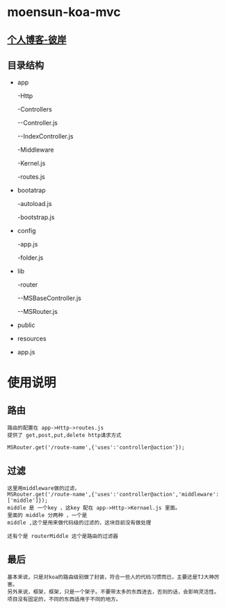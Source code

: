 # moensun-koa-mvc
## [个人博客-彼岸](http://blog.fengxiaotx.com)
## 目录结构
* app

    -Http

     -Controllers

     --Controller.js

     --IndexController.js

     -Middleware

     -Kernel.js

     -routes.js
* bootatrap

    -autoload.js

    -bootstrap.js

* config

    -app.js

    -folder.js
* lib

  -router

  --MSBaseController.js

  --MSRouter.js


* public
* resources
* app.js

# 使用说明
## 路由
    路由的配置在 app->Http->routes.js
    提供了 get,post,put,delete http请求方式

    MSRouter.get('/route-name',{'uses':'controller@action'});
## 过滤
    这里用middleware做的过滤，
    MSRouter.get('/route-name',{'uses':'controller@action','middleware':['middle']});
    middle 是 一个key ，这key 配在 app->Http->Kernael.js 里面。
    里面的 middle 分两种 ，一个是
    middle ,这个是用来做代码级的过滤的，这块目前没有做处理

    还有个是 routerMiddle 这个是路由的过滤器

## 最后
    基本来说，只是对koa的路由级别做了封装，符合一些人的代码习惯而已，主要还是TJ大神厉害。
    另外来说，框架，框架，只是一个架子。不要带太多的东西进去，否则的话，会影响灵活性。
    项目没有固定的，不同的东西适用于不同的地方。
